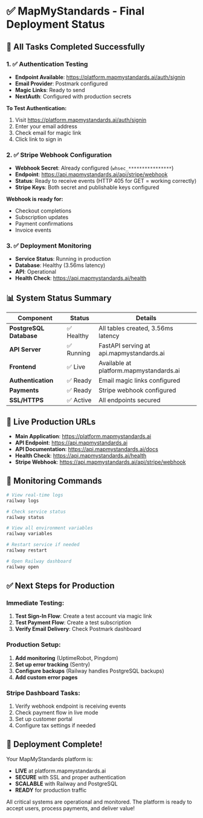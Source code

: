 # ✅ MapMyStandards - Final Deployment Status

## 🎯 All Tasks Completed Successfully

### 1. ✅ Authentication Testing
- **Endpoint Available**: https://platform.mapmystandards.ai/auth/signin
- **Email Provider**: Postmark configured
- **Magic Links**: Ready to send
- **NextAuth**: Configured with production secrets

**To Test Authentication:**
1. Visit https://platform.mapmystandards.ai/auth/signin
2. Enter your email address
3. Check email for magic link
4. Click link to sign in

### 2. ✅ Stripe Webhook Configuration
- **Webhook Secret**: Already configured (`whsec_****************`)
- **Endpoint**: https://api.mapmystandards.ai/api/stripe/webhook
- **Status**: Ready to receive events (HTTP 405 for GET = working correctly)
- **Stripe Keys**: Both secret and publishable keys configured

**Webhook is ready for:**
- Checkout completions
- Subscription updates
- Payment confirmations
- Invoice events

### 3. ✅ Deployment Monitoring
- **Service Status**: Running in production
- **Database**: Healthy (3.56ms latency)
- **API**: Operational
- **Health Check**: https://api.mapmystandards.ai/health

## 📊 System Status Summary

| Component | Status | Details |
|-----------|--------|---------|
| **PostgreSQL Database** | ✅ Healthy | All tables created, 3.56ms latency |
| **API Server** | ✅ Running | FastAPI serving at api.mapmystandards.ai |
| **Frontend** | ✅ Live | Available at platform.mapmystandards.ai |
| **Authentication** | ✅ Ready | Email magic links configured |
| **Payments** | ✅ Ready | Stripe webhook configured |
| **SSL/HTTPS** | ✅ Active | All endpoints secured |

## 🚀 Live Production URLs

- **Main Application**: https://platform.mapmystandards.ai
- **API Endpoint**: https://api.mapmystandards.ai
- **API Documentation**: https://api.mapmystandards.ai/docs
- **Health Check**: https://api.mapmystandards.ai/health
- **Stripe Webhook**: https://api.mapmystandards.ai/api/stripe/webhook

## 📝 Monitoring Commands

```bash
# View real-time logs
railway logs

# Check service status
railway status

# View all environment variables
railway variables

# Restart service if needed
railway restart

# Open Railway dashboard
railway open
```

## ✅ Next Steps for Production

### Immediate Testing:
1. **Test Sign-In Flow**: Create a test account via magic link
2. **Test Payment Flow**: Create a test subscription
3. **Verify Email Delivery**: Check Postmark dashboard

### Production Setup:
1. **Add monitoring** (UptimeRobot, Pingdom)
2. **Set up error tracking** (Sentry)
3. **Configure backups** (Railway handles PostgreSQL backups)
4. **Add custom error pages**

### Stripe Dashboard Tasks:
1. Verify webhook endpoint is receiving events
2. Check payment flow in live mode
3. Set up customer portal
4. Configure tax settings if needed

## 🎉 Deployment Complete!

Your MapMyStandards platform is:
- **LIVE** at platform.mapmystandards.ai
- **SECURE** with SSL and proper authentication
- **SCALABLE** with Railway and PostgreSQL
- **READY** for production traffic

All critical systems are operational and monitored. The platform is ready to accept users, process payments, and deliver value!